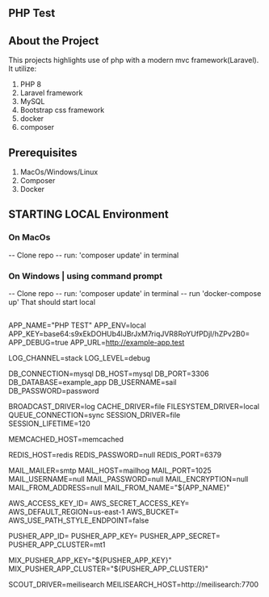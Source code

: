 ## PHP Test

## About the Project

This projects highlights use of php with a modern mvc framework(Laravel). It utilize:

1. PHP 8
2. Laravel framework
3. MySQL
4. Bootstrap css framework
5. docker
6. composer

## Prerequisites

1. MacOs/Windows/Linux
2. Composer
3. Docker

## STARTING LOCAL Environment

### On MacOs

-- Clone repo
-- run: 'composer update' in terminal

### On Windows | using command prompt

-- Clone repo
-- run: 'composer update' in terminal
-- run 'docker-compose up' That should start local

##

APP_NAME="PHP TEST"
APP_ENV=local
APP_KEY=base64:s9xEkDOHUb4lJBrJxM7riqJVR8RoYUfPDjI/hZPv2B0=
APP_DEBUG=true
APP_URL=http://example-app.test

LOG_CHANNEL=stack
LOG_LEVEL=debug

DB_CONNECTION=mysql
DB_HOST=mysql
DB_PORT=3306
DB_DATABASE=example_app
DB_USERNAME=sail
DB_PASSWORD=password

BROADCAST_DRIVER=log
CACHE_DRIVER=file
FILESYSTEM_DRIVER=local
QUEUE_CONNECTION=sync
SESSION_DRIVER=file
SESSION_LIFETIME=120

MEMCACHED_HOST=memcached

REDIS_HOST=redis
REDIS_PASSWORD=null
REDIS_PORT=6379

MAIL_MAILER=smtp
MAIL_HOST=mailhog
MAIL_PORT=1025
MAIL_USERNAME=null
MAIL_PASSWORD=null
MAIL_ENCRYPTION=null
MAIL_FROM_ADDRESS=null
MAIL_FROM_NAME="${APP_NAME}"

AWS_ACCESS_KEY_ID=
AWS_SECRET_ACCESS_KEY=
AWS_DEFAULT_REGION=us-east-1
AWS_BUCKET=
AWS_USE_PATH_STYLE_ENDPOINT=false

PUSHER_APP_ID=
PUSHER_APP_KEY=
PUSHER_APP_SECRET=
PUSHER_APP_CLUSTER=mt1

MIX_PUSHER_APP_KEY="${PUSHER_APP_KEY}"
MIX_PUSHER_APP_CLUSTER="${PUSHER_APP_CLUSTER}"

SCOUT_DRIVER=meilisearch
MEILISEARCH_HOST=http://meilisearch:7700
